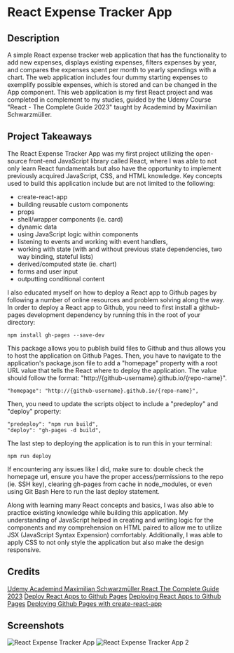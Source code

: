 # React Expense Tracker App
## Description
A simple React expense tracker web application that has the functionality to add new expenses, displays existing expenses, filters expenses by year, and compares the expenses spent per month to yearly spendings with a chart. The web application includes four dummy starting expenses to exemplify possible expenses, which is stored and can be changed in the App component. This web application is my first React project and was completed in complement to my studies, guided by the Udemy Course "React - The Complete Guide 2023" taught by Academind by Maximilian Schwarzmüller.


## Project Takeaways
The React Expense Tracker App was my first project utilizing the open-source front-end JavaScript library called React, where I was able to not only learn React fundamentals but also have the opportunity to implement previously acquired JavaScript, CSS, and HTML knowledge. Key concepts used to build this application include but are not limited to the following:
* create-react-app
* building reusable custom components
* props
* shell/wrapper components (ie. card)
* dynamic data
* using JavaScript logic within components
* listening to events and working with event handlers, 
* working with state (with and without previous state dependencies, two way binding, stateful lists)
* derived/computed state (ie. chart)
* forms and user input
* outputting conditional content

I also educated myself on how to deploy a React app to Github pages by following a number of online resources and problem solving along the way. In order to deploy a React app to Github, you need to first install a github-pages development dependency by running this in the root of your directory:
```
npm install gh-pages --save-dev
```
This package allows you to publish build files to Github and thus allows you to host the application on Github Pages. 
Then, you have to navigate to the application's package.json file to add a "homepage" property with a root URL value that tells the React where to deploy the application. The value should follow the format: "http://{github-username}.github.io/{repo-name}".
```
"homepage": "http://{github-username}.github.io/{repo-name}",
```
Then, you need to update the scripts object to include a "predeploy" and "deploy" property:
```
"predeploy": "npm run build",
"deploy": "gh-pages -d build",
```
The last step to deploying the application is to run this in your terminal:
```
npm run deploy
```
If encountering any issues like I did, make sure to: double check the homepage url, ensure you have the proper access/permissions to the repo (ie. SSH key), clearing gh-pages from cache in node_modules, or even using Git Bash Here to run the last deploy statement. 

Along with learning many React concepts and basics, I was also able to practice existing knowledge while building this application. My understanding of JavaScript helped in creating and writing logic for the components and my comprehension on HTML paired to allow me to utilize JSX (JavaScript Syntax Expension) comfortably. Additionally, I was able to apply CSS to not only style the application but also make the design responsive.


## Credits
[Udemy Academind Maximilian Schwarzmüller React The Complete Guide 2023](https://www.udemy.com/course/react-the-complete-guide-incl-redux/)
[Deploy React Apps to Github Pages](https://github.com/gitname/react-gh-pages)
[Deploying React Apps to Github Pages](https://blog.logrocket.com/deploying-react-apps-github-pages/#pushing-the-react-app-to-the-github-repository)
[Deploying Github Pages with create-react-app](https://www.pluralsight.com/guides/deploying-github-pages-with-create-react-app)


## Screenshots
![React Expense Tracker App]()
![React Expense Tracker App 2]()